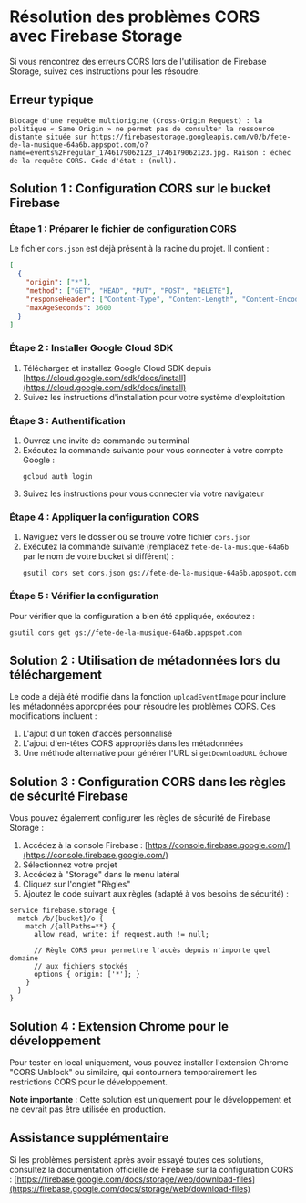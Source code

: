# Résolution des problèmes CORS avec Firebase Storage

Si vous rencontrez des erreurs CORS lors de l'utilisation de Firebase Storage, suivez ces instructions pour les résoudre.

## Erreur typique

```
Blocage d'une requête multiorigine (Cross-Origin Request) : la politique « Same Origin » ne permet pas de consulter la ressource distante située sur https://firebasestorage.googleapis.com/v0/b/fete-de-la-musique-64a6b.appspot.com/o?name=events%2Fregular_1746179062123_1746179062123.jpg. Raison : échec de la requête CORS. Code d'état : (null).
```

## Solution 1 : Configuration CORS sur le bucket Firebase

### Étape 1 : Préparer le fichier de configuration CORS

Le fichier `cors.json` est déjà présent à la racine du projet. Il contient :

```json
[
  {
    "origin": ["*"],
    "method": ["GET", "HEAD", "PUT", "POST", "DELETE"],
    "responseHeader": ["Content-Type", "Content-Length", "Content-Encoding", "Access-Control-Allow-Origin", "X-Content-Type-Options", "X-XSS-Protection"],
    "maxAgeSeconds": 3600
  }
]
```

### Étape 2 : Installer Google Cloud SDK

1. Téléchargez et installez Google Cloud SDK depuis [https://cloud.google.com/sdk/docs/install](https://cloud.google.com/sdk/docs/install)
2. Suivez les instructions d'installation pour votre système d'exploitation

### Étape 3 : Authentification

1. Ouvrez une invite de commande ou terminal
2. Exécutez la commande suivante pour vous connecter à votre compte Google :
   ```
   gcloud auth login
   ```
3. Suivez les instructions pour vous connecter via votre navigateur

### Étape 4 : Appliquer la configuration CORS

1. Naviguez vers le dossier où se trouve votre fichier `cors.json`
2. Exécutez la commande suivante (remplacez `fete-de-la-musique-64a6b` par le nom de votre bucket si différent) :
   ```
   gsutil cors set cors.json gs://fete-de-la-musique-64a6b.appspot.com
   ```

### Étape 5 : Vérifier la configuration

Pour vérifier que la configuration a bien été appliquée, exécutez :
```
gsutil cors get gs://fete-de-la-musique-64a6b.appspot.com
```

## Solution 2 : Utilisation de métadonnées lors du téléchargement

Le code a déjà été modifié dans la fonction `uploadEventImage` pour inclure les métadonnées appropriées pour résoudre les problèmes CORS. Ces modifications incluent :

1. L'ajout d'un token d'accès personnalisé
2. L'ajout d'en-têtes CORS appropriés dans les métadonnées
3. Une méthode alternative pour générer l'URL si `getDownloadURL` échoue

## Solution 3 : Configuration CORS dans les règles de sécurité Firebase

Vous pouvez également configurer les règles de sécurité de Firebase Storage :

1. Accédez à la console Firebase : [https://console.firebase.google.com/](https://console.firebase.google.com/)
2. Sélectionnez votre projet
3. Accédez à "Storage" dans le menu latéral
4. Cliquez sur l'onglet "Règles"
5. Ajoutez le code suivant aux règles (adapté à vos besoins de sécurité) :

```
service firebase.storage {
  match /b/{bucket}/o {
    match /{allPaths=**} {
      allow read, write: if request.auth != null;
      
      // Règle CORS pour permettre l'accès depuis n'importe quel domaine
      // aux fichiers stockés
      options { origin: ['*']; }
    }
  }
}
```

## Solution 4 : Extension Chrome pour le développement

Pour tester en local uniquement, vous pouvez installer l'extension Chrome "CORS Unblock" ou similaire, qui contournera temporairement les restrictions CORS pour le développement.

**Note importante** : Cette solution est uniquement pour le développement et ne devrait pas être utilisée en production.

## Assistance supplémentaire

Si les problèmes persistent après avoir essayé toutes ces solutions, consultez la documentation officielle de Firebase sur la configuration CORS : 
[https://firebase.google.com/docs/storage/web/download-files](https://firebase.google.com/docs/storage/web/download-files) 